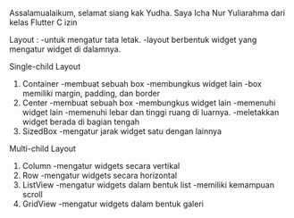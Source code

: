 Assalamualaikum, selamat siang kak Yudha. Saya Icha Nur Yuliarahma dari kelas Flutter C izin

Layout :
-untuk mengatur tata letak.
-layout berbentuk widget yang mengatur widget di dalamnya.

Single-child Layout
1. Container
-membuat sebuah box
-membungkus widget lain
-box memiliki margin, padding, dan border
2. Center
-membuat sebuah box
-membungkus widget lain
-memenuhi widget lain
-memenuhi lebar dan tinggi ruang di luarnya.
-meletakkan widget berada di bagian tengah
3. SizedBox
-mengatur jarak widget satu dengan lainnya

Multi-child Layout
1. Column
-mengatur widgets secara vertikal
2. Row
-mengatur widgets secara horizontal
3. ListView
-mengatur widgets dalam bentuk list
-memiliki kemampuan scroll
4. GridView
-mengatur widgets dalam bentuk galeri